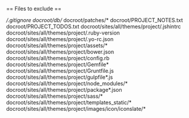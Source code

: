 == Files to  exclude ==

*/.gitignore
docroot/db/*
docroot/patches/*
docroot/PROJECT_NOTES.txt
docroot/PROJECT_TODOS.txt
docroot/sites/all/themes/project/.jshintrc
docroot/sites/all/themes/project/.ruby-version
docroot/sites/all/themes/project/.yo-rc.json
docroot/sites/all/themes/project/assets/*
docroot/sites/all/themes/project/bower.json
docroot/sites/all/themes/project/config.rb
docroot/sites/all/themes/project/Gemfile*
docroot/sites/all/themes/project/Gruntfile.js
docroot/sites/all/themes/project/gulpfile*.js
docroot/sites/all/themes/project/node_modules/*
docroot/sites/all/themes/project/package*.json
docroot/sites/all/themes/project/sass/*
docroot/sites/all/themes/project/templates_static/*
docroot/sites/all/themes/project/images/icon/iconslate/*
